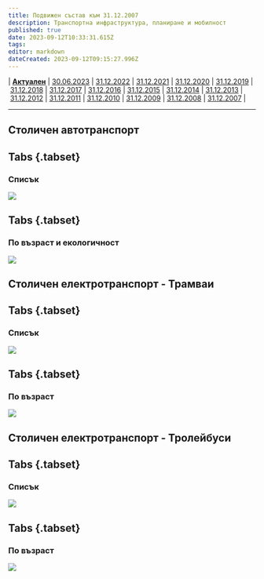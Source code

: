 ```yaml
---
title: Подвижен състав към 31.12.2007
description: Транспортна инфраструктура, планиране и мобилност
published: true
date: 2023-09-12T10:33:31.615Z
tags: 
editor: markdown
dateCreated: 2023-09-12T09:15:27.996Z
---
```


| [**Актуален**](/bg/public-transport/fleet-list/actual) | [30.06.2023](/bg/public-transport/fleet-list/2023-06-30) | [31.12.2022](/bg/public-transport/fleet-list/2022-12-31) | [31.12.2021](/bg/public-transport/fleet-list/20121231) | [31.12.2020](/bg/public-transport/fleet-list/2020-12-31) | [31.12.2019](/bg/public-transport/fleet-list/2019-12-31) | [31.12.2018](/bg/public-transport/fleet-list/20181231) | [31.12.2017](/bg/public-transport/fleet-list/2017-12-31) | [31.12.2016](/bg/public-transport/fleet-list/2016-12-31) | [31.12.2015](/bg/public-transport/fleet-list/20151231) | [31.12.2014](/bg/public-transport/fleet-list/2014-12-31) | [31.12.2013](/bg/public-transport/fleet-list/2013-12-31) | [31.12.2012](/bg/public-transport/fleet-list/20121231) | [31.12.2011](/bg/public-transport/fleet-list/2011-12-31) | [31.12.2010](/bg/public-transport/fleet-list/2010-12-31) | [31.12.2009](/bg/public-transport/fleet-list/2009-12-31) | [31.12.2008](/bg/public-transport/fleet-list/2008-12-31) | [31.12.2007](/bg/public-transport/fleet-list/2007-12-31) | 

---


## Столичен автотранспорт
## Tabs {.tabset}
### Списък
<img src="https://drive.google.com/uc?id=1KXSdgF7i_NeUptK5S_3rXIxjtPuWVN11">

## Tabs {.tabset}
### По възраст и екологичност
<img src="https://drive.google.com/uc?id=1DA9nuuvtI_GekO-ZXps7krhikGH_C0gf">

## Столичен електротранспорт - Трамваи
## Tabs {.tabset}
### Списък
<img src="https://drive.google.com/uc?id=">

## Tabs {.tabset}
### По възраст
<img src="https://drive.google.com/uc?id=">

## Столичен електротранспорт - Тролейбуси
## Tabs {.tabset}
### Списък
<img src="https://drive.google.com/uc?id=">

## Tabs {.tabset}
### По възраст
<img src="https://drive.google.com/uc?id=">

